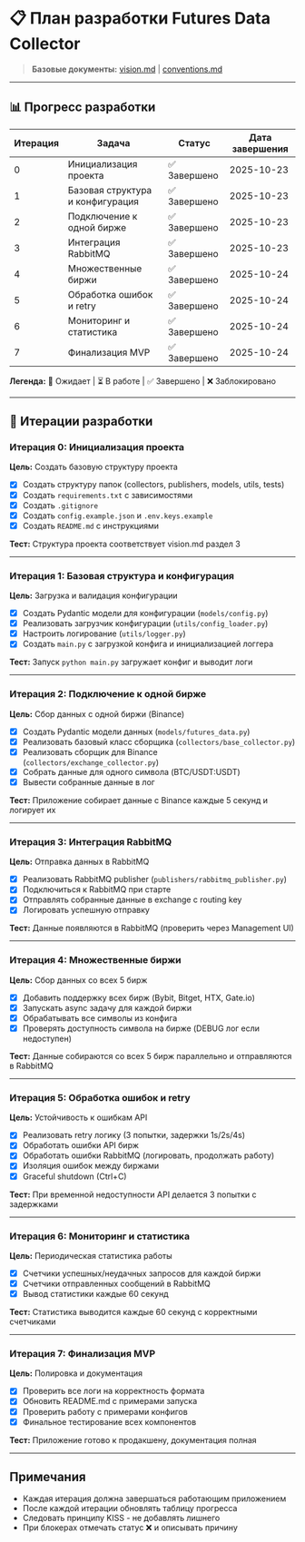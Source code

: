 # 📋 План разработки Futures Data Collector

> **Базовые документы:** [vision.md](../vision.md) | [conventions.md](../conventions.md)

---

## 📊 Прогресс разработки

| Итерация | Задача | Статус | Дата завершения |
|----------|--------|--------|-----------------|
| 0 | Инициализация проекта | ✅ Завершено | 2025-10-23 |
| 1 | Базовая структура и конфигурация | ✅ Завершено | 2025-10-23 |
| 2 | Подключение к одной бирже | ✅ Завершено | 2025-10-23 |
| 3 | Интеграция RabbitMQ | ✅ Завершено | 2025-10-23 |
| 4 | Множественные биржи | ✅ Завершено | 2025-10-24 |
| 5 | Обработка ошибок и retry | ✅ Завершено | 2025-10-24 |
| 6 | Мониторинг и статистика | ✅ Завершено | 2025-10-24 |
| 7 | Финализация MVP | ✅ Завершено | 2025-10-24 |

**Легенда:** 📝 Ожидает | ⏳ В работе | ✅ Завершено | ❌ Заблокировано

---

## 🚀 Итерации разработки

### Итерация 0: Инициализация проекта

**Цель:** Создать базовую структуру проекта

- [x] Создать структуру папок (collectors, publishers, models, utils, tests)
- [x] Создать `requirements.txt` с зависимостями
- [x] Создать `.gitignore`
- [x] Создать `config.example.json` и `.env.keys.example`
- [x] Создать `README.md` с инструкциями

**Тест:** Структура проекта соответствует vision.md раздел 3

---

### Итерация 1: Базовая структура и конфигурация

**Цель:** Загрузка и валидация конфигурации

- [x] Создать Pydantic модели для конфигурации (`models/config.py`)
- [x] Реализовать загрузчик конфигурации (`utils/config_loader.py`)
- [x] Настроить логирование (`utils/logger.py`)
- [x] Создать `main.py` с загрузкой конфига и инициализацией логгера

**Тест:** Запуск `python main.py` загружает конфиг и выводит логи

---

### Итерация 2: Подключение к одной бирже

**Цель:** Сбор данных с одной биржи (Binance)

- [x] Создать Pydantic модели данных (`models/futures_data.py`)
- [x] Реализовать базовый класс сборщика (`collectors/base_collector.py`)
- [x] Реализовать сборщик для Binance (`collectors/exchange_collector.py`)
- [x] Собрать данные для одного символа (BTC/USDT:USDT)
- [x] Вывести собранные данные в лог

**Тест:** Приложение собирает данные с Binance каждые 5 секунд и логирует их

---

### Итерация 3: Интеграция RabbitMQ

**Цель:** Отправка данных в RabbitMQ

- [x] Реализовать RabbitMQ publisher (`publishers/rabbitmq_publisher.py`)
- [x] Подключиться к RabbitMQ при старте
- [x] Отправлять собранные данные в exchange с routing key
- [x] Логировать успешную отправку

**Тест:** Данные появляются в RabbitMQ (проверить через Management UI)

---

### Итерация 4: Множественные биржи

**Цель:** Сбор данных со всех 5 бирж

- [x] Добавить поддержку всех бирж (Bybit, Bitget, HTX, Gate.io)
- [x] Запускать async задачу для каждой биржи
- [x] Обрабатывать все символы из конфига
- [x] Проверять доступность символа на бирже (DEBUG лог если недоступен)

**Тест:** Данные собираются со всех 5 бирж параллельно и отправляются в RabbitMQ

---

### Итерация 5: Обработка ошибок и retry

**Цель:** Устойчивость к ошибкам API

- [x] Реализовать retry логику (3 попытки, задержки 1s/2s/4s)
- [x] Обработать ошибки API бирж
- [x] Обработать ошибки RabbitMQ (логировать, продолжать работу)
- [x] Изоляция ошибок между биржами
- [x] Graceful shutdown (Ctrl+C)

**Тест:** При временной недоступности API делается 3 попытки с задержками

---

### Итерация 6: Мониторинг и статистика

**Цель:** Периодическая статистика работы

- [x] Счетчики успешных/неудачных запросов для каждой биржи
- [x] Счетчики отправленных сообщений в RabbitMQ
- [x] Вывод статистики каждые 60 секунд

**Тест:** Статистика выводится каждые 60 секунд с корректными счетчиками

---

### Итерация 7: Финализация MVP

**Цель:** Полировка и документация

- [x] Проверить все логи на корректность формата
- [x] Обновить README.md с примерами запуска
- [x] Проверить работу с примерами конфигов
- [x] Финальное тестирование всех компонентов

**Тест:** Приложение готово к продакшену, документация полная

---

## Примечания

- Каждая итерация должна завершаться работающим приложением
- После каждой итерации обновлять таблицу прогресса
- Следовать принципу KISS - не добавлять лишнего
- При блокерах отмечать статус ❌ и описывать причину
